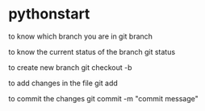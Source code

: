 # pythonstart

to know which branch you are in 
 git branch 

to know the current status of the branch
 git status 

to create new branch 
 git checkout -b <branch name>

 to add changes in the file 
     git add <file name>

to commit the changes 
    git commit -m "commit message"


    